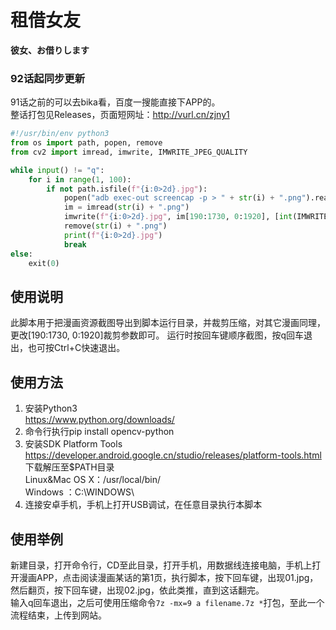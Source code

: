 # 租借女友
**彼女、お借りします**

### 92话起同步更新
91话之前的可以去bika看，百度一搜能直接下APP的。<br>
整话打包见Releases，页面短网址：http://vurl.cn/zjny1

```python
#!/usr/bin/env python3
from os import path, popen, remove
from cv2 import imread, imwrite, IMWRITE_JPEG_QUALITY

while input() != "q":
    for i in range(1, 100):
        if not path.isfile(f"{i:0>2d}.jpg"):
            popen("adb exec-out screencap -p > " + str(i) + ".png").read()
            im = imread(str(i) + ".png")
            imwrite(f"{i:0>2d}.jpg", im[190:1730, 0:1920], [int(IMWRITE_JPEG_QUALITY), 80])
            remove(str(i) + ".png")
            print(f"{i:0>2d}.jpg")
            break
else:
    exit(0)

```
## 使用说明
此脚本用于把漫画资源截图导出到脚本运行目录，并裁剪压缩，对其它漫画同理，更改[190:1730, 0:1920]裁剪参数即可。
运行时按回车键顺序截图，按q回车退出，也可按Ctrl+C快速退出。

## 使用方法
1. 安装Python3<br>
https://www.python.org/downloads/
2. 命令行执行pip install opencv-python
3. 安装SDK Platform Tools<br>
https://developer.android.google.cn/studio/releases/platform-tools.html
<br>下载解压至$PATH目录<br>Linux&Mac OS X：/usr/local/bin/<br>Windows ：C:\WINDOWS\
4. 连接安卓手机，手机上打开USB调试，在任意目录执行本脚本

## 使用举例
新建目录，打开命令行，CD至此目录，打开手机，用数据线连接电脑，手机上打开漫画APP，点击阅读漫画某话的第1页，执行脚本，按下回车键，出现01.jpg，然后翻页，按下回车键，出现02.jpg，依此类推，直到这话翻完。<br>输入q回车退出，之后可使用压缩命令`7z -mx=9 a filename.7z *`打包，至此一个流程结束，上传到网站。
